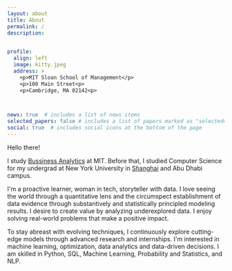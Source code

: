 ```yaml
---
layout: about
title: About
permalink: /
description: 
  

profile:
  align: left
  image: kitty.jpeg
  address: >
    <p>MIT Sloan School of Management</p>
    <p>100 Main Street<p>
    <p>Cambridge, MA 02142<p>



news: true  # includes a list of news items
selected_papers: false # includes a list of papers marked as "selected={true}"
social: true  # includes social icons at the bottom of the page
---
```


<!-- My name is Xinyao Han. I am a <a href="https://mitsloan.mit.edu/master-of-business-analytics/">Master of Bussiness Analytics</a> student at  Sloan School of Management. I graduated from NYU Shanghai with a major in Computer Science.

In case you don't know, I am a little kitty and I like to eat seafood very much. At my leisure time, I only nap and procrastinate. Also my biggest hobby is to play with my little puppy who is so nice, kind, warmhearted, good-looking, humorous, smart, and understanding.

By the way, I am also looking for jobs and I can catch mice and play with myself. I try hard not to mess with your furnitures and keep you a clean home. For a recent resume, click [here](/assets/pdf/XinyaoHan_resume_1205.pdf). -->

Hello there!

I study <a href="https://mitsloan.mit.edu/master-of-business-analytics/">Bussiness Analytics</a> at MIT. Before that, I studied Computer Science for my undergrad at New York University in <a href="https://shanghai.nyu.edu/">Shanghai</a> and Abu Dhabi campus.

I'm a proactive learner, woman in tech, storyteller with data. I love seeing the world through a quantitative lens and the circumspect establishment of data evidence through substantively and statistically principled modeling results. I desire to create value by analyzing underexplored data. I enjoy solving real-world problems that make a positive impact.

To stay abreast with evolving techniques, I continuously explore cutting-edge models through advanced research and internships. I'm interested in machine learning, optimization, data analytics and data-driven decisions. I am skilled in Python, SQL, Machine Learning, Probability and Statistics, and NLP.